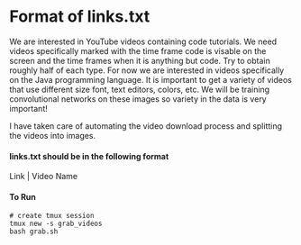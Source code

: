 # Format of links.txt

We are interested in YouTube videos containing code tutorials. We need videos specifically marked with the time frame code is visable on the screen and the time frames when it is anything but code. Try to obtain roughly half of each type. For now we are interested in videos specifically on the Java programming language. It is important to get a variety of videos that use different size font, text editors, colors, etc. We will be training convolutional networks on these images so variety in the data is very important!

I have taken care of automating the video download process and splitting the videos into images.

#### links.txt should be in the following format
Link | Video Name

#### To Run ####
```
# create tmux session
tmux new -s grab_videos
bash grab.sh
```